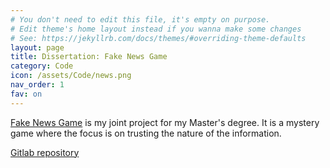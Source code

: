 ```yaml
---
# You don't need to edit this file, it's empty on purpose.
# Edit theme's home layout instead if you wanna make some changes
# See: https://jekyllrb.com/docs/themes/#overriding-theme-defaults
layout: page
title: Dissertation: Fake News Game
category: Code
icon: /assets/Code/news.png
nav_order: 1
fav: on
---
```


[Fake News Game](https://renovita.gitlab.io/fake-news-game/) is my joint project for my Master's degree.
It is a mystery game where the focus is on trusting the nature of the information.



[Gitlab repository](https://gitlab.com/renovita/fake-news-game)
